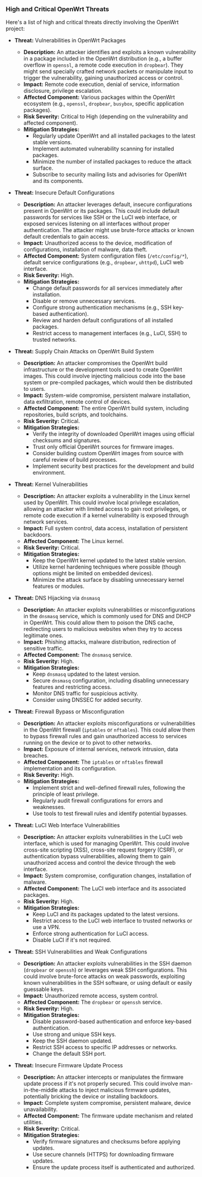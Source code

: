 ### High and Critical OpenWrt Threats

Here's a list of high and critical threats directly involving the OpenWrt project:

*   **Threat:** Vulnerabilities in OpenWrt Packages
    *   **Description:** An attacker identifies and exploits a known vulnerability in a package included in the OpenWrt distribution (e.g., a buffer overflow in `openssl`, a remote code execution in `dropbear`). They might send specially crafted network packets or manipulate input to trigger the vulnerability, gaining unauthorized access or control.
    *   **Impact:** Remote code execution, denial of service, information disclosure, privilege escalation.
    *   **Affected Component:** Various packages within the OpenWrt ecosystem (e.g., `openssl`, `dropbear`, `busybox`, specific application packages).
    *   **Risk Severity:** Critical to High (depending on the vulnerability and affected component).
    *   **Mitigation Strategies:**
        *   Regularly update OpenWrt and all installed packages to the latest stable versions.
        *   Implement automated vulnerability scanning for installed packages.
        *   Minimize the number of installed packages to reduce the attack surface.
        *   Subscribe to security mailing lists and advisories for OpenWrt and its components.

*   **Threat:** Insecure Default Configurations
    *   **Description:** An attacker leverages default, insecure configurations present in OpenWrt or its packages. This could include default passwords for services like SSH or the LuCI web interface, or exposed services listening on all interfaces without proper authentication. The attacker might use brute-force attacks or known default credentials to gain access.
    *   **Impact:** Unauthorized access to the device, modification of configurations, installation of malware, data theft.
    *   **Affected Component:**  System configuration files (`/etc/config/*`), default service configurations (e.g., `dropbear`, `uhttpd`), LuCI web interface.
    *   **Risk Severity:** High.
    *   **Mitigation Strategies:**
        *   Change default passwords for all services immediately after installation.
        *   Disable or remove unnecessary services.
        *   Configure strong authentication mechanisms (e.g., SSH key-based authentication).
        *   Review and harden default configurations of all installed packages.
        *   Restrict access to management interfaces (e.g., LuCI, SSH) to trusted networks.

*   **Threat:** Supply Chain Attacks on OpenWrt Build System
    *   **Description:** An attacker compromises the OpenWrt build infrastructure or the development tools used to create OpenWrt images. This could involve injecting malicious code into the base system or pre-compiled packages, which would then be distributed to users.
    *   **Impact:** System-wide compromise, persistent malware installation, data exfiltration, remote control of devices.
    *   **Affected Component:** The entire OpenWrt build system, including repositories, build scripts, and toolchains.
    *   **Risk Severity:** Critical.
    *   **Mitigation Strategies:**
        *   Verify the integrity of downloaded OpenWrt images using official checksums and signatures.
        *   Trust only official OpenWrt sources for firmware images.
        *   Consider building custom OpenWrt images from source with careful review of build processes.
        *   Implement security best practices for the development and build environment.

*   **Threat:** Kernel Vulnerabilities
    *   **Description:** An attacker exploits a vulnerability in the Linux kernel used by OpenWrt. This could involve local privilege escalation, allowing an attacker with limited access to gain root privileges, or remote code execution if a kernel vulnerability is exposed through network services.
    *   **Impact:** Full system control, data access, installation of persistent backdoors.
    *   **Affected Component:** The Linux kernel.
    *   **Risk Severity:** Critical.
    *   **Mitigation Strategies:**
        *   Keep the OpenWrt kernel updated to the latest stable version.
        *   Utilize kernel hardening techniques where possible (though options might be limited on embedded devices).
        *   Minimize the attack surface by disabling unnecessary kernel features or modules.

*   **Threat:** DNS Hijacking via `dnsmasq`
    *   **Description:** An attacker exploits vulnerabilities or misconfigurations in the `dnsmasq` service, which is commonly used for DNS and DHCP in OpenWrt. This could allow them to poison the DNS cache, redirecting users to malicious websites when they try to access legitimate ones.
    *   **Impact:** Phishing attacks, malware distribution, redirection of sensitive traffic.
    *   **Affected Component:** The `dnsmasq` service.
    *   **Risk Severity:** High.
    *   **Mitigation Strategies:**
        *   Keep `dnsmasq` updated to the latest version.
        *   Secure `dnsmasq` configuration, including disabling unnecessary features and restricting access.
        *   Monitor DNS traffic for suspicious activity.
        *   Consider using DNSSEC for added security.

*   **Threat:** Firewall Bypass or Misconfiguration
    *   **Description:** An attacker exploits misconfigurations or vulnerabilities in the OpenWrt firewall (`iptables` or `nftables`). This could allow them to bypass firewall rules and gain unauthorized access to services running on the device or to pivot to other networks.
    *   **Impact:** Exposure of internal services, network intrusion, data breaches.
    *   **Affected Component:** The `iptables` or `nftables` firewall implementation and its configuration.
    *   **Risk Severity:** High.
    *   **Mitigation Strategies:**
        *   Implement strict and well-defined firewall rules, following the principle of least privilege.
        *   Regularly audit firewall configurations for errors and weaknesses.
        *   Use tools to test firewall rules and identify potential bypasses.

*   **Threat:** LuCI Web Interface Vulnerabilities
    *   **Description:** An attacker exploits vulnerabilities in the LuCI web interface, which is used for managing OpenWrt. This could involve cross-site scripting (XSS), cross-site request forgery (CSRF), or authentication bypass vulnerabilities, allowing them to gain unauthorized access and control the device through the web interface.
    *   **Impact:** System compromise, configuration changes, installation of malware.
    *   **Affected Component:** The LuCI web interface and its associated packages.
    *   **Risk Severity:** High.
    *   **Mitigation Strategies:**
        *   Keep LuCI and its packages updated to the latest versions.
        *   Restrict access to the LuCI web interface to trusted networks or use a VPN.
        *   Enforce strong authentication for LuCI access.
        *   Disable LuCI if it's not required.

*   **Threat:** SSH Vulnerabilities and Weak Configurations
    *   **Description:** An attacker exploits vulnerabilities in the SSH daemon (`dropbear` or `openssh`) or leverages weak SSH configurations. This could involve brute-force attacks on weak passwords, exploiting known vulnerabilities in the SSH software, or using default or easily guessable keys.
    *   **Impact:** Unauthorized remote access, system control.
    *   **Affected Component:** The `dropbear` or `openssh` service.
    *   **Risk Severity:** High.
    *   **Mitigation Strategies:**
        *   Disable password-based authentication and enforce key-based authentication.
        *   Use strong and unique SSH keys.
        *   Keep the SSH daemon updated.
        *   Restrict SSH access to specific IP addresses or networks.
        *   Change the default SSH port.

*   **Threat:** Insecure Firmware Update Process
    *   **Description:** An attacker intercepts or manipulates the firmware update process if it's not properly secured. This could involve man-in-the-middle attacks to inject malicious firmware updates, potentially bricking the device or installing backdoors.
    *   **Impact:** Complete system compromise, persistent malware, device unavailability.
    *   **Affected Component:** The firmware update mechanism and related utilities.
    *   **Risk Severity:** Critical.
    *   **Mitigation Strategies:**
        *   Verify firmware signatures and checksums before applying updates.
        *   Use secure channels (HTTPS) for downloading firmware updates.
        *   Ensure the update process itself is authenticated and authorized.